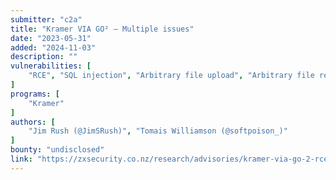 ```yaml
---
submitter: "c2a"
title: "Kramer VIA GO² – Multiple issues"
date: "2023-05-31"
added: "2024-11-03"
description: ""
vulnerabilities: [
    "RCE", "SQL injection", "Arbitrary file upload", "Arbitrary file read"
]
programs: [
    "Kramer"
]
authors: [
    "Jim Rush (@JimSRush)", "Tomais Williamson (@softpoison_)"
]
bounty: "undisclosed"
link: "https://zxsecurity.co.nz/research/advisories/kramer-via-go-2-rce-and-other-vulns/"
---
```




